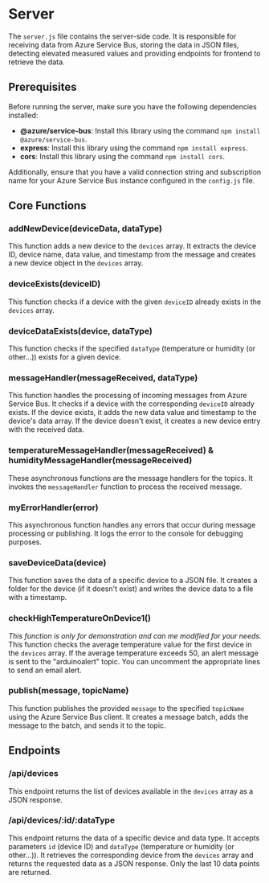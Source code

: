 # Server

The `server.js` file contains the server-side code. It is responsible for receiving data from Azure Service Bus, storing the data in JSON files, detecting elevated measured values and providing endpoints for frontend to retrieve the data.

## Prerequisites

Before running the server, make sure you have the following dependencies installed:

- **@azure/service-bus**: Install this library using the command `npm install @azure/service-bus`.
- **express**: Install this library using the command `npm install express`.
- **cors**: Install this library using the command `npm install cors`.

Additionally, ensure that you have a valid connection string and subscription name for your Azure Service Bus instance configured in the `config.js` file.

## Core Functions

### addNewDevice(deviceData, dataType)

This function adds a new device to the `devices` array. It extracts the device ID, device name, data value, and timestamp from the message and creates a new device object in the `devices` array.

### deviceExists(deviceID)

This function checks if a device with the given `deviceID` already exists in the `devices` array.

### deviceDataExists(device, dataType)

This function checks if the specified `dataType` (temperature or humidity (or other...)) exists for a given device.

### messageHandler(messageReceived, dataType)

This function handles the processing of incoming messages from Azure Service Bus. It checks if a device with the corresponding `deviceID` already exists. If the device exists, it adds the new data value and timestamp to the device's data array. If the device doesn't exist, it creates a new device entry with the received data.

### temperatureMessageHandler(messageReceived) & humidityMessageHandler(messageReceived)

These asynchronous functions are the message handlers for the topics. It invokes the `messageHandler` function to process the received message.

### myErrorHandler(error)

This asynchronous function handles any errors that occur during message processing or publishing. It logs the error to the console for debugging purposes.

### saveDeviceData(device)

This function saves the data of a specific device to a JSON file. It creates a folder for the device (if it doesn't exist) and writes the device data to a file with a timestamp.


### checkHighTemperatureOnDevice1()
*This function is only for demonstration and can me modified for your needs.*  
This function checks the average temperature value for the first device in the `devices` array. If the average temperature exceeds 50, an alert message is sent to the "arduinoalert" topic. You can uncomment the appropriate lines to send an email alert. 

### publish(message, topicName)

This function publishes the provided `message` to the specified `topicName` using the Azure Service Bus client. It creates a message batch, adds the message to the batch, and sends it to the topic.

## Endpoints

### /api/devices

This endpoint returns the list of devices available in the `devices` array as a JSON response.

### /api/devices/:id/:dataType

This endpoint returns the data of a specific device and data type. It accepts parameters `id` (device ID) and `dataType` (temperature or humidity (or other...)). It retrieves the corresponding device from the `devices` array and returns the requested data as a JSON response. Only the last 10 data points are returned.